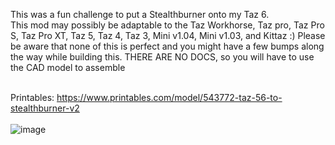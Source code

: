 This was a fun challenge to put a Stealthburner onto my Taz 6.<br>
This mod may possibly be adaptable to the Taz Workhorse, Taz pro, Taz Pro S, Taz Pro XT, Taz 5, Taz 4, Taz 3, Mini v1.04, Mini v1.03, and Kittaz :)
Please be aware that none of this is perfect and you might have a few bumps along the way while building this. THERE ARE NO DOCS, so you will have to use the CAD model to assemble<br><br>

Printables: https://www.printables.com/model/543772-taz-56-to-stealthburner-v2<br><br>
![image](https://github.com/CharlotteBeLike/Voron-StealthBurner-Taz/assets/150643227/9c3d19ec-f612-4dd6-b78b-63f3a2297d22)
